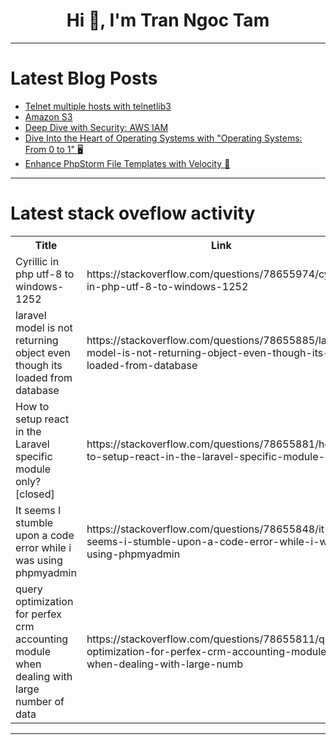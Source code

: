 <h1 align="center">Hi 👋, I'm Tran Ngoc Tam</h1>

---

# Latest Blog Posts 
<!-- BLOG-POST-LIST:START -->
- [Telnet multiple hosts with telnetlib3](https://dev.to/tinhtq97/telnet-multiple-hosts-with-telnetlib3-55bi)
- [Amazon S3](https://dev.to/vidhey071/amazon-s3-21bn)
- [Deep Dive with Security: AWS IAM](https://dev.to/vidhey071/deep-dive-with-security-aws-iam-51gk)
- [Dive Into the Heart of Operating Systems with &quot;Operating Systems: From 0 to 1&quot; 🖥️](https://dev.to/getvm/dive-into-the-heart-of-operating-systems-with-operating-systems-from-0-to-1-1co3)
- [Enhance PhpStorm File Templates with Velocity 🧪](https://dev.to/chemix/enhance-phpstorm-file-templates-with-velocity-4n1g)
<!-- BLOG-POST-LIST:END -->

---

# Latest stack oveflow activity
<table>
  <tr><th>Title</th><th>Link</th></tr>
  <!-- STACKOVERFLOW:START --><tr><td>Cyrillic in php utf-8 to windows-1252</td><td>https://stackoverflow.com/questions/78655974/cyrillic-in-php-utf-8-to-windows-1252</td></tr><tr><td>laravel model is not returning object even though its loaded from database</td><td>https://stackoverflow.com/questions/78655885/laravel-model-is-not-returning-object-even-though-its-loaded-from-database</td></tr><tr><td>How to setup react in the Laravel specific module only? [closed]</td><td>https://stackoverflow.com/questions/78655881/how-to-setup-react-in-the-laravel-specific-module-only</td></tr><tr><td>It seems I stumble upon a code error while i was using phpmyadmin</td><td>https://stackoverflow.com/questions/78655848/it-seems-i-stumble-upon-a-code-error-while-i-was-using-phpmyadmin</td></tr><tr><td>query optimization for perfex crm accounting module when dealing with large number of data</td><td>https://stackoverflow.com/questions/78655811/query-optimization-for-perfex-crm-accounting-module-when-dealing-with-large-numb</td></tr><!-- STACKOVERFLOW:END -->
</table>

---


